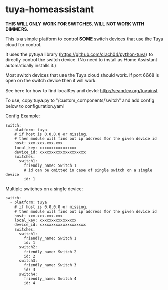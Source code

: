 # tuya-homeassistant

**THIS WILL ONLY WORK FOR SWITCHES. WILL NOT WORK WITH DIMMERS.**

This is a simple platform to control **SOME** switch devices that use the Tuya cloud for control.

It uses the pytuya library (https://github.com/clach04/python-tuya) to directly control the switch device. (No need to install as Home Assistant automatically installs it.)

Most switch devices that use the Tuya cloud should work. If port 6668 is open on the switch device then it will work.

See here for how to find localKey and devId: http://seandev.org/tuyainst

To use, copy tuya.py to "<home assistant config dir>/custom_components/switch" and add config below to configuration.yaml

Config Example:
```
switch:
  - platform: tuya
    # if host is 0.0.0.0 or missing,
    # then module will find out ip address for the given device id
    host: xxx.xxx.xxx.xxx
    local_key: xxxxxxxxxxxxxxxx
    device_id: xxxxxxxxxxxxxxxxxxxx
    switches:
      switch1:
        friendly_name: Switch 1
        # id can be omitted in case of single switch on a single device
        id: 1
```

Multiple switches on a single device:
```
switch:
  - platform: tuya
    # if host is 0.0.0.0 or missing,
    # then module will find out ip address for the given device id
    host: xxx.xxx.xxx.xxx
    local_key: xxxxxxxxxxxxxxxx
    device_id: xxxxxxxxxxxxxxxxxxxx
    switches:
      switch1:
        friendly_name: Switch 1
        id: 1
      switch2:
        friendly_name: Switch 2
        id: 2
      switch3:
        friendly_name: Switch 3
        id: 3
      switch4:
        friendly_name: Switch 4
        id: 4
```
